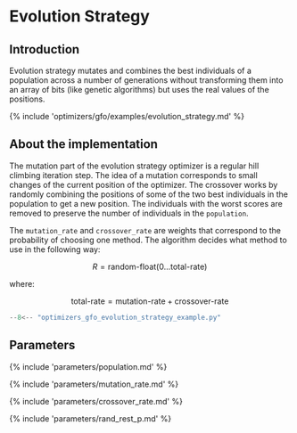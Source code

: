 # Evolution Strategy


## Introduction

Evolution strategy mutates and combines the best individuals of a population across a 
number of generations without transforming them into an array of bits 
(like genetic algorithms) but uses the real values of the positions.

{% include 'optimizers/gfo/examples/evolution_strategy.md' %}


## About the implementation

The mutation part of the evolution strategy optimizer is a regular hill climbing iteration step. The idea of a mutation corresponds to small changes of the current position of the optimizer. 
The crossover works by randomly combining the positions of some of the two best individuals in the population to get a new position. The individuals with the worst scores are removed to preserve the number of individuals in the `population`.

The `mutation_rate` and `crossover_rate` are weights that correspond to the probability of choosing one method. The algorithm decides what method to use in the following way:

$$
R = \text{random-float} (0 ... \text{total-rate})
$$

where:

$$
\text{total-rate} = \text{mutation-rate} + \text{crossover-rate}
$$

```python
--8<-- "optimizers_gfo_evolution_strategy_example.py"
```


## Parameters

{% include 'parameters/population.md' %}

{% include 'parameters/mutation_rate.md' %}

{% include 'parameters/crossover_rate.md' %}

{% include 'parameters/rand_rest_p.md' %}
